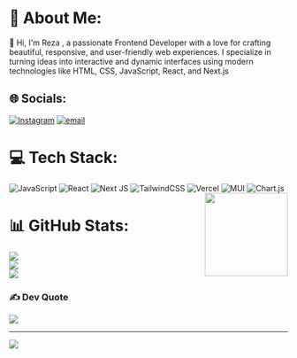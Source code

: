 # 💫 About Me:

👋 Hi, I'm Reza , a passionate Frontend Developer with a love for crafting beautiful, responsive, and user-friendly web experiences. I specialize in turning ideas into interactive and dynamic interfaces using modern technologies like HTML, CSS, JavaScript, React, and Next.js

## 🌐 Socials:

[![Instagram](https://img.shields.io/badge/Instagram-%23E4405F.svg?logo=Instagram&logoColor=white)](https://instagram.com/rezasalimii01) [![email](https://img.shields.io/badge/Email-D14836?logo=gmail&logoColor=white)](mailto:rezasalimiofficial@gmail.com)


# 💻 Tech Stack:

![JavaScript](https://img.shields.io/badge/javascript-%23323330.svg?style=for-the-badge&logo=javascript&logoColor=%23F7DF1E)
![React](https://img.shields.io/badge/react-%2320232a.svg?style=for-the-badge&logo=react&logoColor=%2361DAFB)
![Next JS](https://img.shields.io/badge/Next-black?style=for-the-badge&logo=next.js&logoColor=white)
![TailwindCSS](https://img.shields.io/badge/tailwindcss-%2338B2AC.svg?style=for-the-badge&logo=tailwind-css&logoColor=white)
![Vercel](https://img.shields.io/badge/vercel-%23000000.svg?style=for-the-badge&logo=vercel&logoColor=white)
![MUI](https://img.shields.io/badge/MUI-%230081CB.svg?style=for-the-badge&logo=mui&logoColor=white)
![Chart.js](https://img.shields.io/badge/chart.js-F5788D.svg?style=for-the-badge&logo=chart.js&logoColor=white)
<img align="right" height="150" src="https://media2.giphy.com/media/v1.Y2lkPTc5MGI3NjExdmhpYnlmb2RhcWZnOHlvZmgyYmkxbDlwaWIxbDU0bDF1MmF6OXdteSZlcD12MV9pbnRlcm5hbF9naWZfYnlfaWQmY3Q9Zw/xuWkuYl33i28fIwkBM/giphy.gif"  />

# 📊 GitHub Stats:

![](https://github-readme-stats.vercel.app/api?username=rezasalimi01&theme=react&hide_border=false&include_all_commits=false&count_private=false)<br/>
![](https://nirzak-streak-stats.vercel.app/?user=rezasalimi01&theme=react&hide_border=false)<br/>
![](https://github-readme-stats.vercel.app/api/top-langs/?username=rezasalimi01&theme=react&hide_border=false&include_all_commits=false&count_private=false&layout=compact)

### ✍️ Dev Quote

![](https://quotes-github-readme.vercel.app/api?type=horizontal&theme=radical)

---

[![](https://visitcount.itsvg.in/api?id=rezasalimi01&icon=0&color=0)](https://visitcount.itsvg.in)
